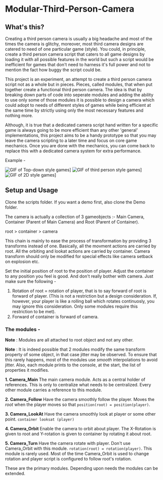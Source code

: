 # Modular-Third-Person-Camera

## What's this?
Creating a third person camera is usually a big headache and most of the times the camera is glitchy, moreover, most third camera designs are catered to need of one particular game (style). You could, in principle, create a third person camera script that caters to all game designs by loading it with all possible features in the world but such a script would be inefficient for games that don't need to harness it's full power and not to mention the fact how buggy the script could be.

This project is an experiment, an attempt to create a third person camera script not as a whole but in pieces. Pieces, called modules, that when put together create a functional third person camera. The idea is that by breaking down parts of code into seperate modules and adding the ability to use only some of those modules it is possible to design a camera which could adopt to needs of different styles of games while being efficient at the same time by strictly using only the most necessary features and nothing more.

Although, it is true that a dedicated camera script hand written for a specific game is always going to be more efficient than any other 'general' implementations, this project aims to be a handy prototype so that you may leave the camera scripting to a later time and focus on core game mechanics. Once you are done with the mechanics, you can come back to replace this with a dedicated camera system for extra performance.

Example - 

![GIF of Top-down style games](https://i.imgur.com/tmStATN.gif)]
![GIF of third person style games](https://i.imgur.com/jAW9vVw.gif)]
![GIF of 2D style games](https://i.imgur.com/t1M3CpQ.gif)]

## Setup and Usage
Clone the scripts folder. If you want a demo first, also clone the Demo folder.

The camera is actually a collection of 3 gameobjects :- Main Camera, Container (Parent of Main Camera) and Root (Parent of Container).

root > container > camera

This chain is mainly to ease the process of transformation by providing 3 transforms instead of one. Basically, all the movment actions are carried by root. All the orbiting and lookat actions are carried by container. Camera transform should only be modified for special effects like camera setback on explosion etc.

Set the initial position of root to the position of player. Adjust the container to any position you feel is good. And don't really bother with camera. Just make sure the following -

1. Rotation of root = rotation of player, that is to say forward of root is forward of player. (This is not a restriction but a design consideration. If, however, your player is like a rolling ball which rotates continuosly, you may ignore this consideration. Only some modules require this restriction to be met).
2. Forward of container is forward of camera.

### The modules -

**Note** : Modules are all attached to root object and not any other.

**Note** : It is indeed possible that 2 modules modify the same transform property of some object, in that case jitter may be observed. To ensure that this rarely happens, most of the modules use *smooth* interpolations to avoid jitter. Also, each module prints to the console, at the start, the list of properties it modifies.

**1. Camera_Main**
The main camera module. Acts as a central holder of references. This is only to centralize what needs to be centralized. Every other module carries a reference to this module.

**2. Camera_Follow**
Have the camera smoothly follow the player. Moves the *root* when the player moves so that `position(root) = position(player)`.

**3. Camera_LookAt**
Have the camera smoothly look at player or some other point. `container looksat (player)`

**4. Camera_Orbit**
Enable the camera to orbit about player. The X-Rotation is given to root and Y-rotation is given to container by rotating it about root.

**5. Camera_Turn**
Have the camera rotate with player. Don't use Camera_Orbit with this module. `rotation(root) = rotation(player)`. This module is rarely used. Most of the time Camera_Orbit is used to change rotation and player script is configured to follow root's rotation.

These are the primary modules. Depending upon needs the modules can be extended.

